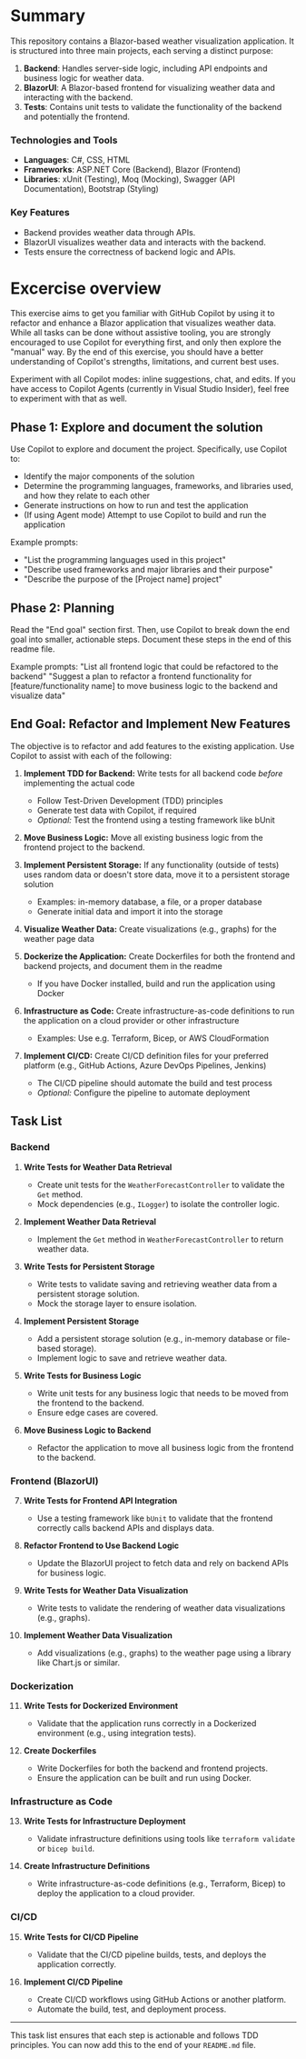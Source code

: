 # Summary
This repository contains a Blazor-based weather visualization application. It is structured into three main projects, each serving a distinct purpose:

1. **Backend**: Handles server-side logic, including API endpoints and business logic for weather data.
2. **BlazorUI**: A Blazor-based frontend for visualizing weather data and interacting with the backend.
3. **Tests**: Contains unit tests to validate the functionality of the backend and potentially the frontend.

### Technologies and Tools
- **Languages**: C#, CSS, HTML
- **Frameworks**: ASP.NET Core (Backend), Blazor (Frontend)
- **Libraries**: xUnit (Testing), Moq (Mocking), Swagger (API Documentation), Bootstrap (Styling)

### Key Features
- Backend provides weather data through APIs.
- BlazorUI visualizes weather data and interacts with the backend.
- Tests ensure the correctness of backend logic and APIs.


# Excercise overview
This exercise aims to get you familiar with GitHub Copilot by using it to refactor and enhance a Blazor application that
visualizes weather data. While all tasks can be done without assistive tooling, you are strongly encouraged to use 
Copilot for everything first, and only then explore the "manual" way.  By the end of this exercise, you should have a 
better understanding of Copilot's strengths, limitations, and current best uses.

Experiment with all Copilot modes: inline suggestions, chat, and edits. If you have access to Copilot Agents 
(currently in Visual Studio Insider), feel free to experiment with that as well.

## Phase 1: Explore and document the solution

Use Copilot to explore and document the project. Specifically, use Copilot to:

* Identify the major components of the solution
* Determine the programming languages, frameworks, and libraries used, and how they relate to each other
* Generate instructions on how to run and test the application
* (If using Agent mode) Attempt to use Copilot to build and run the application

Example prompts:
* "List the programming languages used in this project"
* "Describe used frameworks and major libraries and their purpose"
* "Describe the purpose of the [Project name] project"

## Phase 2: Planning

Read the "End goal" section first. Then, use Copilot to break down the end goal into smaller, actionable steps. 
Document these steps in the end of this readme file.

Example prompts:
"List all frontend logic that could be refactored to the backend"
"Suggest a plan to refactor a frontend functionality for [feature/functionality name] to move business logic to the
backend and visualize data"

## End Goal: Refactor and Implement New Features

The objective is to refactor and add features to the existing application. Use Copilot to assist with each of the 
following:

1.  **Implement TDD for Backend:** Write tests for all backend code *before* implementing the actual code
    * Follow Test-Driven Development (TDD) principles
    * Generate test data with Copilot, if required
    * *Optional:* Test the frontend using a testing framework like bUnit

2.  **Move Business Logic:** Move all existing business logic from the frontend project to the backend.

3.  **Implement Persistent Storage:** If any functionality (outside of tests) uses random data or doesn't store data, 
move it to a persistent storage solution
    * Examples: in-memory database, a file, or a proper database
    * Generate initial data and import it into the storage

4.  **Visualize Weather Data:** Create visualizations (e.g., graphs) for the weather page data

5.  **Dockerize the Application:** Create Dockerfiles for both the frontend and backend projects, and document them in 
the readme
    * If you have Docker installed, build and run the application using Docker

6.  **Infrastructure as Code:** Create infrastructure-as-code definitions to run the application on a cloud provider or 
other infrastructure
    * Examples:  Use e.g. Terraform, Bicep, or AWS CloudFormation

7.  **Implement CI/CD:** Create CI/CD definition files for your preferred platform (e.g., GitHub Actions, Azure DevOps 
Pipelines, Jenkins)
    * The CI/CD pipeline should automate the build and test process
    * *Optional:* Configure the pipeline to automate deployment

## Task List

### Backend
1. **Write Tests for Weather Data Retrieval**
   - Create unit tests for the `WeatherForecastController` to validate the `Get` method.
   - Mock dependencies (e.g., `ILogger`) to isolate the controller logic.

2. **Implement Weather Data Retrieval**
   - Implement the `Get` method in `WeatherForecastController` to return weather data.

3. **Write Tests for Persistent Storage**
   - Write tests to validate saving and retrieving weather data from a persistent storage solution.
   - Mock the storage layer to ensure isolation.

4. **Implement Persistent Storage**
   - Add a persistent storage solution (e.g., in-memory database or file-based storage).
   - Implement logic to save and retrieve weather data.

5. **Write Tests for Business Logic**
   - Write unit tests for any business logic that needs to be moved from the frontend to the backend.
   - Ensure edge cases are covered.

6. **Move Business Logic to Backend**
   - Refactor the application to move all business logic from the frontend to the backend.

### Frontend (BlazorUI)
7. **Write Tests for Frontend API Integration**
   - Use a testing framework like `bUnit` to validate that the frontend correctly calls backend APIs and displays data.

8. **Refactor Frontend to Use Backend Logic**
   - Update the BlazorUI project to fetch data and rely on backend APIs for business logic.

9. **Write Tests for Weather Data Visualization**
   - Write tests to validate the rendering of weather data visualizations (e.g., graphs).

10. **Implement Weather Data Visualization**
    - Add visualizations (e.g., graphs) to the weather page using a library like Chart.js or similar.

### Dockerization
11. **Write Tests for Dockerized Environment**
    - Validate that the application runs correctly in a Dockerized environment (e.g., using integration tests).

12. **Create Dockerfiles**
    - Write Dockerfiles for both the backend and frontend projects.
    - Ensure the application can be built and run using Docker.

### Infrastructure as Code
13. **Write Tests for Infrastructure Deployment**
    - Validate infrastructure definitions using tools like `terraform validate` or `bicep build`.

14. **Create Infrastructure Definitions**
    - Write infrastructure-as-code definitions (e.g., Terraform, Bicep) to deploy the application to a cloud provider.

### CI/CD
15. **Write Tests for CI/CD Pipeline**
    - Validate that the CI/CD pipeline builds, tests, and deploys the application correctly.

16. **Implement CI/CD Pipeline**
    - Create CI/CD workflows using GitHub Actions or another platform.
    - Automate the build, test, and deployment process.

---

This task list ensures that each step is actionable and follows TDD principles. You can now add this to the end of your `README.md` file.


